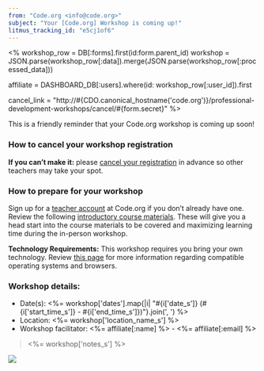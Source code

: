 ```yaml
---
from: "Code.org <info@code.org>"
subject: "Your [Code.org] Workshop is coming up!"
litmus_tracking_id: "e5cj1of6"
---
```


<%
  workshop_row = DB[:forms].first(id:form.parent_id)
  workshop = JSON.parse(workshop_row[:data]).merge(JSON.parse(workshop_row[:processed_data]))
  
  affiliate = DASHBOARD_DB[:users].where(id: workshop_row[:user_id]).first
  
  cancel_link = "http://#{CDO.canonical_hostname('code.org')}/professional-development-workshops/cancel/#{form.secret}"
%>

This is a friendly reminder that your Code.org workshop is coming up soon!

### How to cancel your workshop registration
**If you can’t make it:** please [cancel your registration](<%= cancel_link %>) in advance so other teachers may take your spot.

### How to prepare for your workshop
Sign up for a [teacher account](http://learn.code.org/users/sign_up?user%5Buser_type%5D=teacher) at Code.org if you don’t already have one. Review the following [introductory course materials](http://code.org/educate/k5/introPD). These will give you a head start into the course materials to be covered and maximizing learning time during the in-person workshop.

**Technology Requirements:** This workshop requires you bring your own technology. Review [this page](https://support.code.org/hc/en-us/articles/202591743-What-kind-of-operating-system-and-browser-do-I-need-to-use-Code-org-s-online-learning-system-) for more information regarding compatible operating systems and browsers.

### Workshop details:

- Date(s): <%= workshop['dates'].map{|i| "#{i['date_s']} (#{i['start_time_s']} - #{i['end_time_s']})"}.join(', ') %>
- Location: <%= workshop['location_name_s'] %>
- Workshop facilitator: <%= affiliate[:name] %> - <%= affiliate[:email] %>

> <%= workshop['notes_s'] %>

![](<%= tracking_pixel %>)

